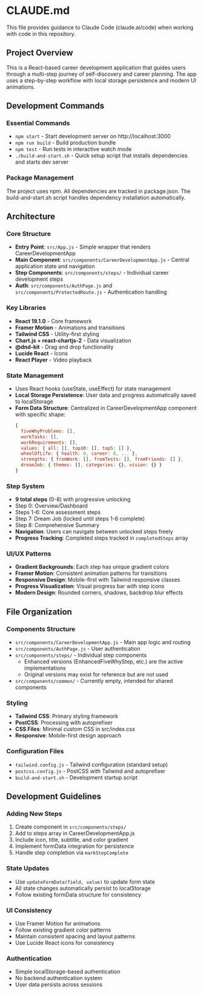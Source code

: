 # CLAUDE.md

This file provides guidance to Claude Code (claude.ai/code) when working with code in this repository.

## Project Overview

This is a React-based career development application that guides users through a multi-step journey of self-discovery and career planning. The app uses a step-by-step workflow with local storage persistence and modern UI animations.

## Development Commands

### Essential Commands
- `npm start` - Start development server on http://localhost:3000
- `npm run build` - Build production bundle
- `npm test` - Run tests in interactive watch mode
- `./build-and-start.sh` - Quick setup script that installs dependencies and starts dev server

### Package Management
The project uses npm. All dependencies are tracked in package.json. The build-and-start.sh script handles dependency installation automatically.

## Architecture

### Core Structure
- **Entry Point**: `src/App.js` - Simple wrapper that renders CareerDevelopmentApp
- **Main Component**: `src/components/CareerDevelopmentApp.js` - Central application state and navigation
- **Step Components**: `src/components/steps/` - Individual career development steps
- **Auth**: `src/components/AuthPage.js` and `src/components/ProtectedRoute.js` - Authentication handling

### Key Libraries
- **React 19.1.0** - Core framework
- **Framer Motion** - Animations and transitions
- **Tailwind CSS** - Utility-first styling
- **Chart.js + react-chartjs-2** - Data visualization
- **@dnd-kit** - Drag and drop functionality
- **Lucide React** - Icons
- **React Player** - Video playback

### State Management
- Uses React hooks (useState, useEffect) for state management
- **Local Storage Persistence**: User data and progress automatically saved to localStorage
- **Form Data Structure**: Centralized in CareerDevelopmentApp component with specific shape:
  ```javascript
  {
    fiveWhyProblems: [],
    workTasks: [],
    workRequirements: [],
    values: { all: [], top10: [], top5: [] },
    wheelOfLife: { health: 0, career: 0, ... },
    strengths: { fromWork: [], fromTests: [], fromFriends: [] },
    dreamJob: { themes: [], categories: {}, vision: {} }
  }
  ```

### Step System
- **9 total steps** (0-8) with progressive unlocking
- Step 0: Overview/Dashboard
- Steps 1-6: Core assessment steps
- Step 7: Dream Job (locked until steps 1-6 complete)
- Step 8: Comprehensive Summary
- **Navigation**: Users can navigate between unlocked steps freely
- **Progress Tracking**: Completed steps tracked in `completedSteps` array

### UI/UX Patterns
- **Gradient Backgrounds**: Each step has unique gradient colors
- **Framer Motion**: Consistent animation patterns for transitions
- **Responsive Design**: Mobile-first with Tailwind responsive classes
- **Progress Visualization**: Visual progress bar with step icons
- **Modern Design**: Rounded corners, shadows, backdrop blur effects

## File Organization

### Components Structure
- `src/components/CareerDevelopmentApp.js` - Main app logic and routing
- `src/components/AuthPage.js` - User authentication
- `src/components/steps/` - Individual step components
  - Enhanced versions (EnhancedFiveWhyStep, etc.) are the active implementations
  - Original versions may exist for reference but are not used
- `src/components/common/` - Currently empty, intended for shared components

### Styling
- **Tailwind CSS**: Primary styling framework
- **PostCSS**: Processing with autoprefixer
- **CSS Files**: Minimal custom CSS in src/index.css
- **Responsive**: Mobile-first design approach

### Configuration Files
- `tailwind.config.js` - Tailwind configuration (standard setup)
- `postcss.config.js` - PostCSS with Tailwind and autoprefixer
- `build-and-start.sh` - Development startup script

## Development Guidelines

### Adding New Steps
1. Create component in `src/components/steps/`
2. Add to steps array in CareerDevelopmentApp.js
3. Include icon, title, subtitle, and color gradient
4. Implement formData integration for persistence
5. Handle step completion via `markStepComplete`

### State Updates
- Use `updateFormData(field, value)` to update form state
- All state changes automatically persist to localStorage
- Follow existing formData structure for consistency

### UI Consistency
- Use Framer Motion for animations
- Follow existing gradient color patterns
- Maintain consistent spacing and layout patterns
- Use Lucide React icons for consistency

### Authentication
- Simple localStorage-based authentication
- No backend authentication system
- User data persists across sessions